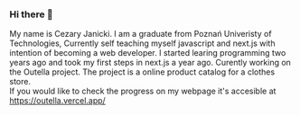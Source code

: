 ### Hi there 👋

My name is Cezary Janicki. I am a graduate from Poznań Univeristy of Technologies, Currently self teaching myself javascript and next.js with intention of becoming a web developer. I started learing programming two years ago and took my first steps in next.js a year ago. Curently working on the Outella project. The project is a online product catalog for a clothes store.  
If you would like to check the progress on my webpage it's accesible at https://outella.vercel.app/
<!--
**Cezary-Janicki/Cezary-Janicki** is a ✨ _special_ ✨ repository because its `README.md` (this file) appears on your GitHub profile.

Here are some ideas to get you started:

- 🔭 I’m currently working on Outella
- 🌱 I’m currently learning ...
- 👯 I’m looking to collaborate on ...
- 🤔 I’m looking for help with ...
- 💬 Ask me about ...
- 📫 How to reach me: ...
- ⚡ Fun fact: ...
-->
